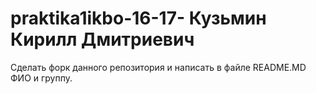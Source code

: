 # praktika1ikbo-16-17- Кузьмин Кирилл Дмитриевич
Сделать форк данного репозитория и написать в файле README.MD ФИО и группу.
